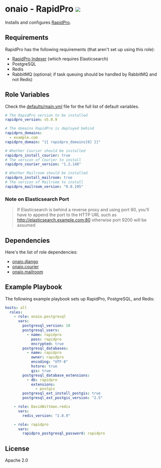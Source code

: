 onaio - RapidPro ![](https://github.com/onaio/ansible-rapidpro/workflows/CI/badge.svg?master)
=========

Installs and configures [RapidPro](https://rapidpro.github.io/rapidpro/).

Requirements
------------

RapidPro has the following requirements (that aren't set up using this role):
 - [RapidPro Indexer](https://github.com/onaio/ansible-rapidpro-indexer/) (which requires Elasticsearch)
 - PostgreSQL
 - Redis
 - RabbitMQ (optional; if task queuing should be handled by RabbitMQ and not Redis)

Role Variables
--------------
Check the [defaults/main.yml](./defaults/main.yml) file for the full list of default variables.

```yml
# The RapidPro version to be installed
rapidpro_version: v5.0.9

# The domains RapidPro is deployed behind
rapidpro_domains:
  - example.com
rapidpro_domain: "{{ rapidpro_domains[0] }}"

# Whether Courier should be installed
rapidpro_install_courier: true
# The version of Courier to install
rapidpro_courier_version: "1.2.148"

# Whether Mailroom should be installed
rapidpro_install_mailroom: true
# The version of Mailroom to install
rapidpro_mailroom_version: "0.0.195"
```


### Note on Elasticsearch Port

>If Elasticsearch is behind a reverse proxy and using port 80, you'll have to append the port to the HTTP URL such as http://elasticsearch.example.com:80 otherwise port 9200 will be assumed

Dependencies
------------

Here's the list of role dependencies:
 - [onaio.django](https://galaxy.ansible.com/onaio/django)
 - [onaio.courier](https://galaxy.ansible.com/onaio/courier)
 - [onaio.mailroom](https://galaxy.ansible.com/onaio/mailroom)

Example Playbook
----------------

The following example playbook sets up RapidPro, PostgreSQL, and Redis:

```yml
hosts: all
  roles:
    - role: onaio.postgresql
      vars:
        postgresql_version: 10
        postgresql_users:
          - name: rapidpro
            pass: rapidpro
            encrypted: true
        postgresql_databases:
          - name: rapidpro
            owner: rapidpro
            encoding: "UTF-8"
            hstore: true
            gis: true
        postgresql_database_extensions:
          - db: rapidpro
            extensions:
              - postgis
        postgresql_ext_install_postgis: true
        postgresql_ext_postgis_version: "2.5"

    - role: DavidWittman.redis
      vars:
        redis_version: "2.8.9"

    - role: rapidpro
      vars:
        rapidpro_postgresql_password: rapidpro 
```

License
-------

Apache 2.0

